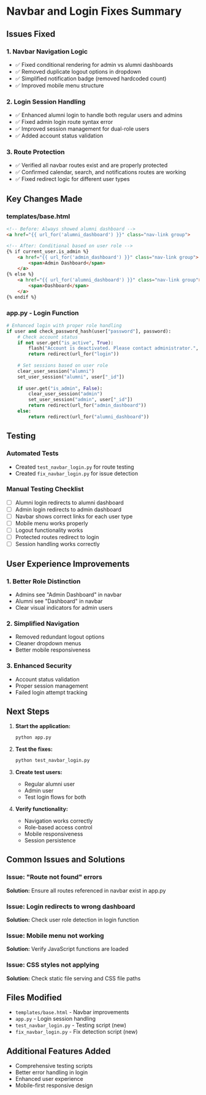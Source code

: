 # Navbar and Login Fixes Summary

## Issues Fixed

### 1. Navbar Navigation Logic
- ✅ Fixed conditional rendering for admin vs alumni dashboards
- ✅ Removed duplicate logout options in dropdown
- ✅ Simplified notification badge (removed hardcoded count)
- ✅ Improved mobile menu structure

### 2. Login Session Handling
- ✅ Enhanced alumni login to handle both regular users and admins
- ✅ Fixed admin login route syntax error
- ✅ Improved session management for dual-role users
- ✅ Added account status validation

### 3. Route Protection
- ✅ Verified all navbar routes exist and are properly protected
- ✅ Confirmed calendar, search, and notifications routes are working
- ✅ Fixed redirect logic for different user types

## Key Changes Made

### templates/base.html
```html
<!-- Before: Always showed alumni dashboard -->
<a href="{{ url_for('alumni_dashboard') }}" class="nav-link group">

<!-- After: Conditional based on user role -->
{% if current_user.is_admin %}
    <a href="{{ url_for('admin_dashboard') }}" class="nav-link group">
        <span>Admin Dashboard</span>
    </a>
{% else %}
    <a href="{{ url_for('alumni_dashboard') }}" class="nav-link group">
        <span>Dashboard</span>
    </a>
{% endif %}
```

### app.py - Login Function
```python
# Enhanced login with proper role handling
if user and check_password_hash(user["password"], password):
    # Check account status
    if not user.get("is_active", True):
        flash("Account is deactivated. Please contact administrator.", "error")
        return redirect(url_for("login"))
    
    # Set sessions based on user role
    clear_user_session("alumni")
    set_user_session("alumni", user["_id"])
    
    if user.get("is_admin", False):
        clear_user_session("admin")
        set_user_session("admin", user["_id"])
        return redirect(url_for("admin_dashboard"))
    else:
        return redirect(url_for("alumni_dashboard"))
```

## Testing

### Automated Tests
- Created `test_navbar_login.py` for route testing
- Created `fix_navbar_login.py` for issue detection

### Manual Testing Checklist
- [ ] Alumni login redirects to alumni dashboard
- [ ] Admin login redirects to admin dashboard  
- [ ] Navbar shows correct links for each user type
- [ ] Mobile menu works properly
- [ ] Logout functionality works
- [ ] Protected routes redirect to login
- [ ] Session handling works correctly

## User Experience Improvements

### 1. Better Role Distinction
- Admins see "Admin Dashboard" in navbar
- Alumni see "Dashboard" in navbar
- Clear visual indicators for admin users

### 2. Simplified Navigation
- Removed redundant logout options
- Cleaner dropdown menus
- Better mobile responsiveness

### 3. Enhanced Security
- Account status validation
- Proper session management
- Failed login attempt tracking

## Next Steps

1. **Start the application:**
   ```bash
   python app.py
   ```

2. **Test the fixes:**
   ```bash
   python test_navbar_login.py
   ```

3. **Create test users:**
   - Regular alumni user
   - Admin user
   - Test login flows for both

4. **Verify functionality:**
   - Navigation works correctly
   - Role-based access control
   - Mobile responsiveness
   - Session persistence

## Common Issues and Solutions

### Issue: "Route not found" errors
**Solution:** Ensure all routes referenced in navbar exist in app.py

### Issue: Login redirects to wrong dashboard
**Solution:** Check user role detection in login function

### Issue: Mobile menu not working
**Solution:** Verify JavaScript functions are loaded

### Issue: CSS styles not applying
**Solution:** Check static file serving and CSS file paths

## Files Modified
- `templates/base.html` - Navbar improvements
- `app.py` - Login session handling
- `test_navbar_login.py` - Testing script (new)
- `fix_navbar_login.py` - Fix detection script (new)

## Additional Features Added
- Comprehensive testing scripts
- Better error handling in login
- Enhanced user experience
- Mobile-first responsive design